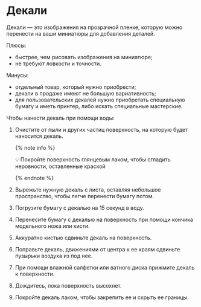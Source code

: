 # Декали

Декали — это изображения на прозрачной пленке, которую можно перенести на ваши миниатюры для добавления деталей.

Плюсы:

- быстрее, чем рисовать изображения на миниатюре;
- не требуют ловкости и точности.

Минусы:

- отдельный товар, который нужно приобрести;
- декали в продаже имеют не большую вариативность;
- для пользовательских декалей нужно приобретать специальную бумагу и иметь принтер, либо искать специальные мастерские.

Чтобы нанести декаль при помощи воды:

1. Очистите от пыли и других частиц поверхность, на которую будет наносится декаль.

    {% note info %}

    💡 Покройте поверхность глянцевым лаком, чтобы сгладить неровности, оставленные краской

    {% endnote %}

2. Вырежьте нужную декаль с листа, оставляя небольшое пространство, чтобы легче перенести бумагу потом.
3. Погрузите бумагу с декалью на 15 секунд в воду.
4. Перенесите бумагу с декалью на поверхность при помощи кончика модельного ножа или кисти.
5. Аккуратно кистью сдвиньте декаль на поверхность.
6. Поправьте декаль, движениями от центра к ее краям сдвиньте пузырьки воздуха из под нее.
7. При помощи влажной салфетки или ватного диска прижмите декаль к поверхности.
8. Дождитесь, пока поверхность высохнет.
9. Покройте декаль лаком, чтобы закрепить ее и скрыть ее границы.
